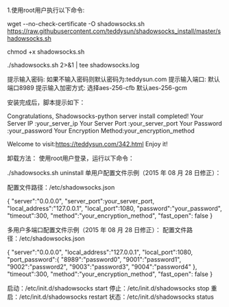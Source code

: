 1.使用root用户执行以下命令:

  wget --no-check-certificate -O shadowsocks.sh https://raw.githubusercontent.com/teddysun/shadowsocks_install/master/shadowsocks.sh
 
  chmod +x shadowsocks.sh
 
  ./shadowsocks.sh 2>&1 | tee shadowsocks.log
 
提示输入密码: 如果不输入密码则默认密码为:teddysun.com
提示输入端口: 默认端口8989
提示输入加密方式: 选择aes-256-cfb 默认aes-256-gcm
 
 
安装完成后，脚本提示如下：
 
Congratulations, Shadowsocks-python server install completed!
Your Server IP        :your_server_ip
Your Server Port      :your_server_port
Your Password         :your_password
Your Encryption Method:your_encryption_method
 
Welcome to visit:https://teddysun.com/342.html
Enjoy it!
 
 
卸载方法：
使用root用户登录，运行以下命令：
 
./shadowsocks.sh uninstall
单用户配置文件示例（2015 年 08 月 28 日修正）：
 
配置文件路径：/etc/shadowsocks.json
 
{
    "server":"0.0.0.0",
    "server_port":your_server_port,
    "local_address":"127.0.0.1",
    "local_port":1080,
    "password":"your_password",
    "timeout":300,
    "method":"your_encryption_method",
    "fast_open": false
}
 
多用户多端口配置文件示例（2015 年 08 月 28 日修正）：
配置文件路径：/etc/shadowsocks.json
 
{
    "server":"0.0.0.0",
    "local_address":"127.0.0.1",
    "local_port":1080,
    "port_password":{
         "8989":"password0",
         "9001":"password1",
         "9002":"password2",
         "9003":"password3",
         "9004":"password4"
    },
    "timeout":300,
    "method":"your_encryption_method",
    "fast_open": false
}
 
 
启动：/etc/init.d/shadowsocks start
停止：/etc/init.d/shadowsocks stop
重启：/etc/init.d/shadowsocks restart
状态：/etc/init.d/shadowsocks status
